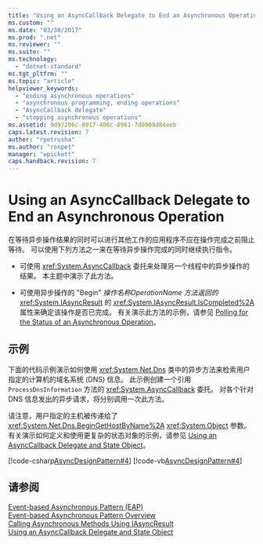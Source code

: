 ```yaml
---
title: "Using an AsyncCallback Delegate to End an Asynchronous Operation | Microsoft Docs"
ms.custom: ""
ms.date: "03/30/2017"
ms.prod: ".net"
ms.reviewer: ""
ms.suite: ""
ms.technology: 
  - "dotnet-standard"
ms.tgt_pltfrm: ""
ms.topic: "article"
helpviewer_keywords: 
  - "ending asynchronous operations"
  - "asynchronous programming, ending operations"
  - "AsyncCallback delegate"
  - "stopping asynchronous operations"
ms.assetid: 9d97206c-8917-406c-8961-7d0909d84eeb
caps.latest.revision: 7
author: "rpetrusha"
ms.author: "ronpet"
manager: "wpickett"
caps.handback.revision: 7
---
```

# Using an AsyncCallback Delegate to End an Asynchronous Operation
在等待异步操作结果的同时可以进行其他工作的应用程序不应在操作完成之前阻止等待。  可以使用下列方法之一来在等待异步操作完成的同时继续执行指令。  
  
-   可使用 <xref:System.AsyncCallback> 委托来处理另一个线程中的异步操作的结果。  本主题中演示了此方法。  
  
-   可使用异步操作的 "Begin" *操作名称OperationName 方法返回的*<xref:System.IAsyncResult> 的 <xref:System.IAsyncResult.IsCompleted%2A> 属性来确定该操作是否已完成。  有关演示此方法的示例，请参见 [Polling for the Status of an Asynchronous Operation](../../../docs/standard/asynchronous-programming-patterns/polling-for-the-status-of-an-asynchronous-operation.md)。  
  
## 示例  
 下面的代码示例演示如何使用 <xref:System.Net.Dns> 类中的异步方法来检索用户指定的计算机的域名系统 \(DNS\) 信息。  此示例创建一个引用 `ProcessDnsInformation` 方法的 <xref:System.AsyncCallback> 委托。  对各个针对 DNS 信息发出的异步请求，将分别调用一次此方法。  
  
 请注意，用户指定的主机被传递给了 <xref:System.Net.Dns.BeginGetHostByName%2A> <xref:System.Object> 参数。  有关演示如何定义和使用更复杂的状态对象的示例，请参见 [Using an AsyncCallback Delegate and State Object](../../../docs/standard/asynchronous-programming-patterns/using-an-asynccallback-delegate-and-state-object.md)。  
  
 [!code-csharp[AsyncDesignPattern#4](../../../samples/snippets/csharp/VS_Snippets_CLR/AsyncDesignPattern/CS/AsyncDelegateNoStateObject.cs#4)]
 [!code-vb[AsyncDesignPattern#4](../../../samples/snippets/visualbasic/VS_Snippets_CLR/AsyncDesignPattern/VB/AsyncDelegateNoState.vb#4)]  
  
## 请参阅  
 [Event\-based Asynchronous Pattern \(EAP\)](../../../docs/standard/asynchronous-programming-patterns/event-based-asynchronous-pattern-eap.md)   
 [Event\-based Asynchronous Pattern Overview](../../../docs/standard/asynchronous-programming-patterns/event-based-asynchronous-pattern-overview.md)   
 [Calling Asynchronous Methods Using IAsyncResult](../../../docs/standard/asynchronous-programming-patterns/calling-asynchronous-methods-using-iasyncresult.md)   
 [Using an AsyncCallback Delegate and State Object](../../../docs/standard/asynchronous-programming-patterns/using-an-asynccallback-delegate-and-state-object.md)